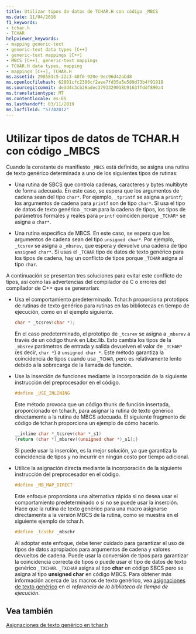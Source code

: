 ```yaml
---
title: Utilizar tipos de datos de TCHAR.H con código _MBCS
ms.date: 11/04/2016
f1_keywords:
- tchar.h
- TCHAR
helpviewer_keywords:
- mapping generic-text
- generic-text data types [C++]
- generic-text mappings [C++]
- MBCS [C++], generic-text mappings
- TCHAR.H data types, mapping
- mappings [C++], TCHAR.H
ms.assetid: 298583c5-22c3-40f6-920e-9ec96d42abd8
ms.openlocfilehash: 62801cfc2386cf2aee7fd35a5e589d73b4f91918
ms.sourcegitcommit: dedd4c3cb28adec3793329018b9163ffddf890a4
ms.translationtype: MT
ms.contentlocale: es-ES
ms.lasthandoff: 03/11/2019
ms.locfileid: "57742012"
---
```

# <a name="using-tcharh-data-types-with-mbcs-code"></a>Utilizar tipos de datos de TCHAR.H con código _MBCS

Cuando la constante de manifiesto `_MBCS` está definido, se asigna una rutina de texto genérico determinada a uno de los siguientes tipos de rutinas:

- Una rutina de SBCS que controla cadenas, caracteres y bytes multibyte de forma adecuada. En este caso, se espera que los argumentos de cadena sean del tipo `char*`. Por ejemplo, `_tprintf` se asigna a `printf`; los argumentos de cadena para `printf` son de tipo `char*`. Si usa el tipo de datos de texto genérico `_TCHAR` para la cadena de tipos, los tipos de parámetros formales y reales para `printf` coinciden porque `_TCHAR*` se asigna a `char*`.

- Una rutina específica de MBCS. En este caso, se espera que los argumentos de cadena sean del tipo `unsigned char*`. Por ejemplo, `_tcsrev` se asigna a `_mbsrev`, que espera y devuelve una cadena de tipo `unsigned char*`. Si usas el `_TCHAR` tipo de datos de texto genérico para los tipos de cadena, hay un conflicto de tipos porque `_TCHAR` asigna al tipo `char`.

A continuación se presentan tres soluciones para evitar este conflicto de tipos, así como las advertencias del compilador de C o errores del compilador de C++ que se generarían:

- Usa el comportamiento predeterminado. Tchar.h proporciona prototipos de rutinas de texto genérico para rutinas en las bibliotecas en tiempo de ejecución, como en el ejemplo siguiente.

    ```cpp
    char * _tcsrev(char *);
    ```

   En el caso predeterminado, el prototipo de `_tcsrev` se asigna a `_mbsrev` a través de un código thunk en Libc.lib. Esto cambia los tipos de la `_mbsrev` parámetros de entrada y salida devuelven el valor de `_TCHAR*` (es decir, `char *`) a `unsigned char *`. Este método garantiza la coincidencia de tipos cuando usa `_TCHAR`, pero es relativamente lento debido a la sobrecarga de la llamada de función.

- Use la inserción de funciones mediante la incorporación de la siguiente instrucción del preprocesador en el código.

    ```cpp
    #define _USE_INLINING
    ```

   Este método provoca que un código thunk de función insertada, proporcionado en tchar.h, para asignar la rutina de texto genérico directamente a la rutina de MBCS adecuada. El siguiente fragmento de código de tchar.h proporciona un ejemplo de cómo hacerlo.

    ```cpp
    __inline char *_tcsrev(char *_s1)
    {return (char *)_mbsrev((unsigned char *)_s1);}
    ```

   Si puede usar la inserción, es la mejor solución, ya que garantiza la coincidencia de tipos y no incurrir en ningún costo por tiempo adicional.

- Utilice la asignación directa mediante la incorporación de la siguiente instrucción del preprocesador en el código.

    ```cpp
    #define _MB_MAP_DIRECT
    ```

   Este enfoque proporciona una alternativa rápida si no desea usar el comportamiento predeterminado o si no se puede usar la inserción. Hace que la rutina de texto genérico para una macro asignarse directamente a la versión MBCS de la rutina, como se muestra en el siguiente ejemplo de tchar.h.

    ```cpp
    #define _tcschr _mbschr
    ```

   Al adoptar este enfoque, debe tener cuidado para garantizar el uso de tipos de datos apropiados para argumentos de cadena y valores devueltos de cadena. Puede usar la conversión de tipos para garantizar la coincidencia correcta de tipos o puede usar el tipo de datos de texto genérico `_TXCHAR`. `_TXCHAR` asigna al tipo **char** en código SBCS pero se asigna al tipo **unsigned char** en código MBCS. Para obtener más información acerca de las macros de texto genérico, vea [asignaciones de texto genérico](../c-runtime-library/generic-text-mappings.md) en el *referencia de la biblioteca de tiempo de ejecución*.

## <a name="see-also"></a>Vea también

[Asignaciones de texto genérico en tchar.h](../text/generic-text-mappings-in-tchar-h.md)
